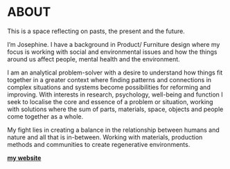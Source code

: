 # **ABOUT**

This is a space reflecting on pasts, the present and the future. 





I’m Josephine. I have a background in Product/ Furniture design where my focus is working with social and environmental issues and how the things around us affect people, mental health and the environment. 

I am an analytical problem-solver with a desire to understand how things fit together in a greater context where finding patterns and connections in complex situations and systems become possibilities for reforming and improving. With interests in research, psychology, well-being and function I seek to localise the core and essence of a problem or situation, working with solutions where the sum of parts, materials, space, objects and people come together as a whole.

My fight lies in creating a balance in the relationship between humans and nature and all that is in-between. Working with materials, production methods and communities to create regenerative environments.

 **[my website](https://community.emergentfutures.io/courses/5566525/content)**
